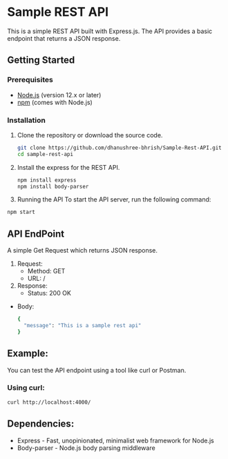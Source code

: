 # Sample REST API

This is a simple REST API built with Express.js. The API provides a basic endpoint that returns a JSON response.

## Getting Started

### Prerequisites

- [Node.js](https://nodejs.org/en/) (version 12.x or later)
- [npm](https://www.npmjs.com/get-npm) (comes with Node.js)

### Installation

1. Clone the repository or download the source code.
   ```bash
   git clone https://github.com/dhanushree-bhrish/Sample-Rest-API.git
   cd sample-rest-api
2. Install the express for the REST API.
   ```bash
   npm install express
   npm install body-parser
3. Running the API
		To start the API server, run the following command:
```bash
npm start
```
	
  ## API EndPoint

 A simple Get Request which returns JSON response.
 1. Request:
	- Method: GET
	- URL: /
2. Response:
	- Status: 200 OK
  - Body:
	```bash
	{
	  "message": "This is a sample rest api"
	}

## Example:
You can test the API endpoint using a tool like curl or Postman.

### Using curl:

```bash
curl http://localhost:4000/
```

## Dependencies:

- Express - Fast, unopinionated, minimalist web framework for Node.js
- Body-parser - Node.js body parsing middleware
